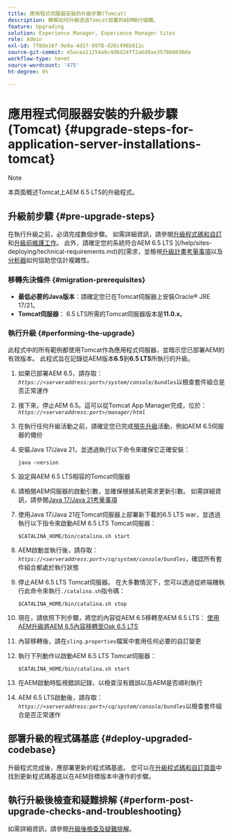 ```yaml
---
title: 應用程式伺服器安裝的升級步驟(Tomcat)
description: 瞭解如何升級透過Tomcat部署的AEM執行個體。
feature: Upgrading
solution: Experience Manager, Experience Manager Sites
role: Admin
exl-id: 7f8de16f-9e9a-4d37-9978-d26c496b911c
source-git-commit: e5acea11254a6c4dbd24ff2a6d8ae3578b6690da
workflow-type: tm+mt
source-wordcount: '475'
ht-degree: 0%

---
```


# 應用程式伺服器安裝的升級步驟(Tomcat) {#upgrade-steps-for-application-server-installations-tomcat}

>[!NOTE]
>
>本頁面概述Tomcat上AEM 6.5 LTS的升級程式。

## 升級前步驟 {#pre-upgrade-steps}

在執行升級之前，必須完成數個步驟。 如需詳細資訊，請參閱[升級程式碼和自訂](/help/sites-deploying/upgrading-code-and-customizations.md)和[升級前維護工作](/help/sites-deploying/pre-upgrade-maintenance-tasks.md)。 此外，請確定您的系統符合AEM 6.5 LTS ](/help/sites-deploying/technical-requirements.md)的[需求，並檢視[升級計畫考量事項](/help/sites-deploying/upgrade-planning.md)以及[分析器](/help/sites-deploying/aem-analyzer.md)如何協助您估計複雜性。


### 移轉先決條件 {#migration-prerequisites}

* **最低必要的Java版本**：請確定您已在Tomcat伺服器上安裝Oracle® JRE 17/21。
* **Tomcat伺服器**： 6.5 LTS所需的Tomcat伺服器版本是&#x200B;**11.0.x**。

### 執行升級 {#performing-the-upgrade}

此程式中的所有範例都使用Tomcat作為應用程式伺服器，並暗示您已部署AEM的有效版本。 此程式旨在記錄從AEM版本&#x200B;**6.5**&#x200B;到&#x200B;**6.5 LTS**&#x200B;所執行的升級。

1. 如果已部署AEM 6.5，請存取： *`https://<serveraddress:port>/system/console/bundles`*&#x200B;以檢查套件組合是否正常運作
1. 接下來，停止AEM 6.5。這可以從Tomcat App Manager完成，位於： *`https://<serveraddress:port>/manager/html`*
1. 在執行任何升級活動之前，請確定您已完成[預先升級](#pre-upgrade-steps)活動，例如AEM 6.5伺服器的備份
1. 安裝Java 17/Java 21，並透過執行以下命令來確保它正確安裝：

   ```
   java –version
   ```

1. 設定與AEM 6.5 LTS相容的Tomcat伺服器
1. 請檢閱AEM伺服器的啟動引數，並確保根據系統需求更新引數。 如需詳細資訊，請參閱[Java 17/Java 21考量事項](/help/sites-deploying/custom-standalone-install.md#java-considerations)
1. 使用Java 17/Java 21在Tomcat伺服器上部署新下載的6.5 LTS war，並透過執行以下指令來啟動AEM 6.5 LTS Tomcat伺服器：

   ```
   $CATALINA_HOME/bin/catalina.sh start
   ```

1. AEM啟動並執行後，請存取： *`https://<serveraddress:port>/cq/system/console/bundles`*，確認所有套件組合都處於執行狀態
1. 停止AEM 6.5 LTS Tomcat伺服器。 在大多數情況下，您可以透過從終端機執行此命令來執行`./catalina.sh`指令碼：

   ```
   $CATALINA_HOME/bin/catalina.sh stop
   ```

1. 現在，請依照下列步驟，將您的內容從AEM 6.5移轉至AEM 6.5 LTS： [使用AEM升級將AEM 6.5內容移轉至Oak 6.5 LTS](/help/sites-deploying/aem-65-to-aem-65lts-content-migration-using-oak-upgrade.md)
1. 內容移轉後，請在`sling.properties`檔案中套用任何必要的自訂變更
1. 執行下列動作以啟動AEM 6.5 LTS Tomcat伺服器：

   ```
   $CATALINA_HOME/bin/catalina.sh start
   ```

1. 在AEM啟動時監視錯誤記錄，以檢查沒有錯誤以及AEM是否順利執行
1. AEM 6.5 LTS啟動後，請存取： *`https://<serveraddress:port>/cq/system/console/bundles`*&#x200B;以檢查套件組合是否正常運作

## 部署升級的程式碼基底 {#deploy-upgraded-codebase}

升級程式完成後，應部署更新的程式碼基底。 您可以在[升級程式碼和自訂頁面](/help/sites-deploying/upgrading-code-and-customizations.md)中找到更新程式碼基底以在AEM目標版本中運作的步驟。

## 執行升級後檢查和疑難排解 {#perform-post-upgrade-checks-and-troubleshooting}

如需詳細資訊，請參閱[升級後檢查及疑難排解](/help/sites-deploying/post-upgrade-checks-and-troubleshooting.md)。
